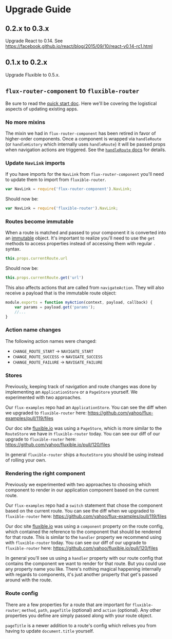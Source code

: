 # Upgrade Guide

## 0.2.x to 0.3.x

Upgrade React to 0.14. See https://facebook.github.io/react/blog/2015/09/10/react-v0.14-rc1.html

## 0.1.x to 0.2.x

Upgrade Fluxible to 0.5.x.

## `flux-router-component` to `fluxible-router`

Be sure to read the [quick start doc](https://github.com/yahoo/fluxible-router/blob/master/docs/quick-start.md). Here we'll be covering the logistical aspects of updating existing apps.

### No more mixins

The mixin we had in `flux-router-component` has been retired in favor of higher-order components. Once a component is wrapped via `handleRoute` (or `handleHistory` which internally uses `handleRoute`) it will be passed props when navigation actions are triggered. See the [`handleRoute` docs](https://github.com/yahoo/fluxible-router/blob/master/docs/api/handleRoute.md) for details.

### Update `NavLink` imports

If you have imports for the `NavLink` from `flux-router-component` you'll need to update them to import from `fluxible-router`.

```js
var NavLink = require('flux-router-component').NavLink;
```

Should now be:

```js
var NavLink = require('fluxible-router').NavLink;
```

### Routes become immutable

When a route is matched and passed to your component it is converted into an [immutable](http://facebook.github.io/immutable-js/) object. It's important to realize you'll need to use the `get` methods to access properties instead of accessing them with regular `.` syntax.

```js
this.props.currentRoute.url
```

Should now be:

```js
this.props.currentRoute.get('url')
```

This also affects actions that are called from `navigateAction`. They will also receive a payload that is the immutable route object:

```js
module.exports = function myAction(context, payload, callback) {
    var params = payload.get('params');
    //...
}
```

### Action name changes

The following action names were changed:

- `CHANGE_ROUTE_START` -> `NAVIGATE_START`
- `CHANGE_ROUTE_SUCCESS` -> `NAVIGATE_SUCCESS`
- `CHANGE_ROUTE_FAILURE` -> `NAVIGATE_FAILURE`

### Stores

Previously, keeping track of navigation and route changes was done by implementing an `ApplicationStore` or a `PageStore` yourself. We experimented with two approaches.

Our `flux-examples` repo had an `ApplicationStore`. You can see the diff when we upgraded to `fluxible-router` here: https://github.com/yahoo/flux-examples/pull/119/files

Our doc site [fluxible.io](http://fluxible.io) was using a `PageStore`, which is more similar to the `RouteStore` we have in `fluxible-router` today. You can see our diff of our upgrade to `fluxible-router` here: https://github.com/yahoo/fluxible.io/pull/120/files

In general `fluxible-router` ships a `RouteStore` you should be using instead of rolling your own.


### Rendering the right component

Previously we experimented with two approaches to choosing which component to render in our application component based on the current route.

Our `flux-examples` repo had a `switch` statement that chose the component based on the current route. You can see the diff when we upgraded to `fluxible-router` here: https://github.com/yahoo/flux-examples/pull/119/files

Our doc site [fluxible.io](http://fluxible.io) was using a `component` property on the route config, which contained the reference to the component that should be rendered for that route. This is similar to the `handler` property we recommend using with `fluxible-router` today. You can see our diff of our upgrade to `fluxible-router` here: https://github.com/yahoo/fluxible.io/pull/120/files

In general you'll see us using a `handler` property with our route config that contains the component we want to render for that route. But you could use any property name you like. There's nothing magical happening internally with regards to components, it's just another property that get's passed around with the route.

### Route config

There are a few properties for a route that are important for `fluxible-router`; `method`, `path`, `pageTitle` (optional) and `action` (optional). Any other properties you define are simply passed along with your route object.

`pageTitle` is a newer addition to a route's config which relives you from having to update `document.title` yourself.
